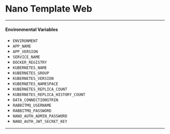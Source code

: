 # Nano Template Web


***

#### Environmental Variables
* ```ENVIRONMENT```
* ```APP_NAME```
* ```APP_VERSION```
* ```SERVICE_NAME```
* ```DOCKER_REGISTRY```
* ```KUBERNETES_NAME```
* ```KUBERNETES_GROUP```
* ```KUBERNETES_VERSION```
* ```KUBERNETES_NAMESPACE```
* ```KUBERNETES_REPLICA_COUNT```
* ```KUBERNETES_REPLICA_HISTORY_COUNT```
* ```DATA_CONNECTIONSTRIN```
* ```RABBITMQ_USERNAME```
* ```RABBITMQ_PASSWORD```
* ```NANO_AUTH_ADMIN_PASSWORD```
* ```NANO_AUTH_JWT_SECRET_KEY```


***
